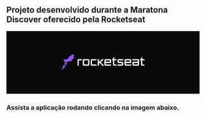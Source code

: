 ## Projeto desenvolvido durante a Maratona Discover oferecido pela Rocketseat
<p>
<img src = "./image/logo.png">

<!-- ![Programa-rodando](https://j.gifs.com/VA42o9.gif) -->
<p>
<p>

### Assista a aplicação rodando clicando na imagem abaixo. 
<p>
<p>

<div>
  <a href = "https://img.youtube.com/vi/hAMPYnjAMnA/maxresdefault.jpg)](https://youtu.be/hAMPYnjAMnA)"  target = "_blank">
</div>